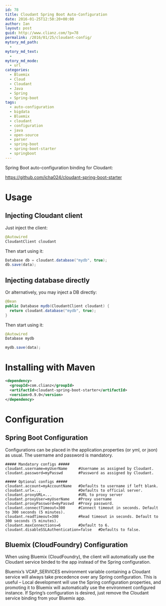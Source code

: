 ```yaml
---
id: 78
title: Cloudant Spring Boot Auto-Configuration
date: 2016-01-25T12:50:20+00:00
author: Ian
layout: post
guid: http://www.clianz.com/?p=78
permalink: /2016/01/25/cloudant-config/
mytory_md_path:
  - 
mytory_md_text:
  - 
mytory_md_mode:
  - url
categories:
  - Bluemix
  - Cloud
  - Cloudant
  - Java
  - Spring
  - Spring-boot
tags:
  - auto-configuration
  - bigdata
  - Bluemix
  - cloudant
  - configuration
  - java
  - open-source
  - parser
  - spring-boot
  - spring-boot-starter
  - springboot
---
```

Spring Boot auto-configuration binding for Cloudant:
  
<https://github.com/icha024/cloudant-spring-boot-starter>

# Usage

## Injecting Cloudant client

Just inject the client:

```java
@Autowired
CloudantClient cloudant
```

Then start using it:

```java
Database db = cloudant.database("mydb", true);
db.save(data);
```

## Injecting database directly

Or alternatively, you may inject a DB directly:

```java
@Bean
public Database mydb(CloudantClient cloudant) {
  return cloudant.database("mydb", true);
}
```

Then start using it:

```java
@Autowired
Database mydb

mydb.save(data);
```

# Installing with Maven

```xml
<dependency>
  <groupId>com.clianz</groupId>
  <artifactId>cloudant-spring-boot-starter</artifactId>
  <version>0.9.0</version>
</dependency>
```

# Configuration

## Spring Boot Configuration

Configurations can be placed in the application.properties (or yml, or json) as usual. The username and password is mandatory.

```properties
##### Mandatory configs #####
cloudant.username=myUserName     #Username as assigned by Cloudant.
cloudant.password=myPasswd       #Password as assigned by Cloudant.

##### Optional configs #####
cloudant.account=myAccountName   #Defaults to username if left blank.
cloudant.url=...                 #Defaults to official server.
cloudant.proxyURL=...            #URL to proxy server
cloudant.proxyUser=myUserName    #Proxy username
cloudant.proxyPassword=myPasswd  #Proxy password.
cloudant.connectTimeout=300      #Connect timeout in seconds. Default to 300 seconds (5 minutes).
cloudant.readTimeout=300         #Read timeout in seconds. Default to 300 seconds (5 minutes).
cloudant.maxConnections=6        #Default to 6.
cloudant.disableSSLAuthentication=false   #Defaults to false.
```

## Bluemix (CloudFoundry) Configuration

When using Bluemix (CloudFoundry), the client will automatically use the Cloudant service binded to the app instead of the Spring configuration.

Bluemix’s VCAP_SERVICES environment variable containing a Cloudant service will always take precedence over any Spring configuration. This is useful – Local development will use the Spring configuration properties, and promoting it to Bluemix will automatically use the environment configured instance. If Spring’s configuration is desired, just remove the Cloudant service binding from your Bluemix app.